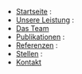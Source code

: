 * [Startseite](/) :
* [Unsere&nbsp;Leistung](/unsere_leistung) :
* [Das&nbsp;Team](/das_team)<br />
* [Publikationen](/publikationen) :
* [Referenzen](/referenzen) :
* [Stellen](/stellen) :
* [Kontakt](/kontakt)

